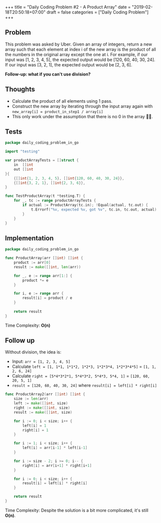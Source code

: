 +++
title = "Daily Coding Problem #2 - A Product Array"
date = "2019-02-18T20:50:18+07:00"
draft = false
categories = ["Daily Coding Problem"]
+++

## Problem

This problem was asked by Uber.
Given an array of integers, return a new array such that each element at index i
of the new array is the product of all the numbers in the original array except
the one at i.
For example, if our input was [1, 2, 3, 4, 5], the expected output would be
[120, 60, 40, 30, 24]. If our input was [3, 2, 1], the expected output would be
[2, 3, 6].

**Follow-up: what if you can't use division?**

## Thoughts

- Calculate the product of all elements using 1 pass.
- Construct the new array by iterating through the input array again with `new_array[i] = product_in_step1 / array[i]`
- This only work under the assumption that there is no 0 in the array 🤷‍♂️.

## Tests

```go
package daily_coding_problem_in_go

import "testing"

var productArrayTests = []struct {
	in  []int
	out []int
}{
	{[]int{1, 2, 3, 4, 5}, []int{120, 60, 40, 30, 24}},
	{[]int{3, 2, 1}, []int{2, 3, 6}},
}

func TestProductArray(t *testing.T) {
	for _, tc := range productArrayTests {
		if actual := ProductArray(tc.in); !Equal(actual, tc.out) {
			t.Errorf("%v, expected %v, got %v", tc.in, tc.out, actual)
		}
	}
}
```

## Implementation

```go
package daily_coding_problem_in_go

func ProductArray(arr []int) []int {
	product := arr[0]
	result := make([]int, len(arr)) 

	for _, e := range arr[1:] {
		product *= e
	}

	for i, e := range arr {
		result[i] = product / e
	}
	
	return result
}
```

Time Complexity: **O(n)**

## Follow up

Without division, the idea is:

- Input: `arr = [1, 2, 3, 4, 5]`
- Calculate `left = [1, 1*1, 1*1*2, 1*2*3, 1*2*3*4, 1*2*3*4*5]` = `[1, 1, 2, 6, 24]`
- Calculate `right = [5*4*3*2*1, 5*4*3*2, 5*4*3, 5*4, 1]` = `[120, 60, 20, 5, 1]`
- `result = [120, 60, 40, 30, 24]` where `result[i] = left[i] * right[i]`

```go
func ProductArray2(arr []int) []int {
	size := len(arr)
	left := make([]int, size)
	right := make([]int, size)
	result := make([]int, size)

	for i := 0; i < size; i++ {
		left[i] = 1
		right[i] = 1
	}

	for i := 1; i < size; i++ {
		left[i] = arr[i-1] * left[i-1]
	}

	for i := size - 2; i >= 0; i-- {
		right[i] = arr[i+1] * right[i+1]
	}

	for i := 0; i < size; i++ {
		result[i] = left[i] * right[i]
	}

	return result
}
```

Time Complexity: Despite the solution is a bit more complicated, it's still **O(n)**.